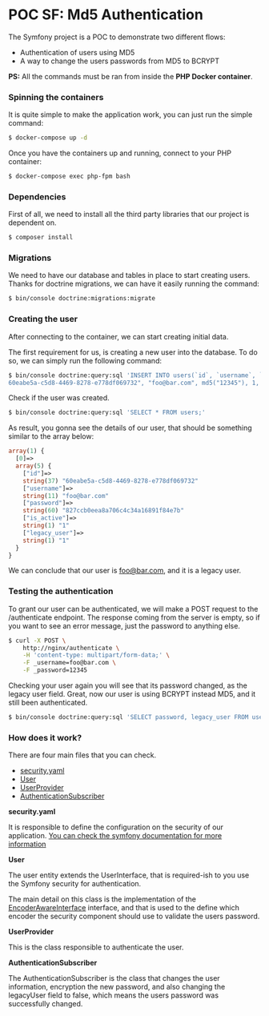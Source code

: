 POC SF: Md5 Authentication
==========================

The Symfony project is a POC to demonstrate two different flows:
* Authentication of users using MD5
* A way to change the users passwords from MD5 to BCRYPT

**PS:** All the commands must be ran from inside the **PHP Docker container**.

### Spinning the containers

It is quite simple to make the application work, you can just run the simple command:

```bash
$ docker-compose up -d
```

Once you have the containers up and running, connect to your PHP container:

```bash
$ docker-compose exec php-fpm bash
```

### Dependencies

First of all, we need to install all the third party libraries that our project is dependent on.

```bash
$ composer install
```

### Migrations

We need to have our database and tables in place to start creating users.
Thanks for doctrine migrations, we can have it easily running the command:

```bash
$ bin/console doctrine:migrations:migrate
```

### Creating the user

After connecting to the container, we can start creating initial data.

The first requirement for us, is creating a new user into the database. 
To do so, we can simply run the following command:

```bash
$ bin/console doctrine:query:sql 'INSERT INTO users(`id`, `username`, `password`, `is_active`, `legacy_user`) VALUES ("
60eabe5a-c5d8-4469-8278-e778df069732", "foo@bar.com", md5("12345"), 1, 1);'
```

Check if the user was created.

```bash
$ bin/console doctrine:query:sql 'SELECT * FROM users;'
```

As result, you gonna see the details of our user, that should be something similar to the array below:
```php
array(1) {
  [0]=>
  array(5) {
    ["id"]=>
    string(37) "60eabe5a-c5d8-4469-8278-e778df069732"
    ["username"]=>
    string(11) "foo@bar.com"
    ["password"]=>
    string(60) "827ccb0eea8a706c4c34a16891f84e7b"
    ["is_active"]=>
    string(1) "1"
    ["legacy_user"]=>
    string(1) "1"
  }
}
```

We can conclude that our user is foo@bar.com, and it is a legacy user.

### Testing the authentication

To grant our user can be authenticated, we will make a POST request to the /authenticate endpoint.
The response coming from the server is empty, so if you want to see an error message, just the password to anything else.

```bash
$ curl -X POST \
    http://nginx/authenticate \
    -H 'content-type: multipart/form-data;' \
    -F _username=foo@bar.com \
    -F _password=12345
```

Checking your user again you will see that its password changed, as the legacy user field. Great, now our user is using BCRYPT instead MD5, and it still been authenticated.

```bash
$ bin/console doctrine:query:sql 'SELECT password, legacy_user FROM users WHERE username = "foo@bar.com";'
```

### How does it work?

There are four main files that you can check.
* [security.yaml](/app/config/packages/security.yaml)
* [User](/app/src/Entity/User.php)
* [UserProvider](/app/src/Security/Providers/UserProvider.php)
* [AuthenticationSubscriber](/app/src/EventListener/AuthenticationSubscriber.php)

**security.yaml**

It is responsible to define the configuration on the security of our application.
[You can check the symfony documentation for more information](https://symfony.com/doc/current/security.html)


**User**

The user entity extends the UserInterface, that is required-ish to you use the Symfony security for authentication.

The main detail on this class is the implementation of the [EncoderAwareInterface](https://symfony.com/doc/current/security/named_encoders.html) interface, and that is used to the define which encoder the security component should use to validate the users password.


**UserProvider**

This is the class responsible to authenticate the user.


**AuthenticationSubscriber**

The AuthenticationSubscriber is the class that changes the user information, encryption the new password, and also changing the legacyUser field to false, which means the users password was successfully changed.